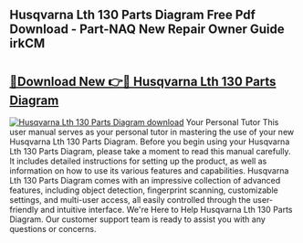 ## Husqvarna Lth 130 Parts Diagram Free Pdf Download - Part-NAQ New Repair Owner Guide irkCM

# <h2><a href="http://dfsqoep.blite.top/?on=Husqvarna+Lth+130+Parts+Diagram">🔗Download New 👉🔴 Husqvarna Lth 130 Parts Diagram</a></h2>

[![Husqvarna Lth 130 Parts Diagram download](https://i.imgur.com/lujVjoI.png)](http://dfsqoep.blite.top/?on=Husqvarna+Lth+130+Parts+Diagram)
Your Personal Tutor This user manual serves as your personal tutor in mastering the use of your new Husqvarna Lth 130 Parts Diagram. Before you begin using your Husqvarna Lth 130 Parts Diagram, please take a moment to read this manual carefully. It includes detailed instructions for setting up the product, as well as information on how to use its various features and capabilities. Husqvarna Lth 130 Parts Diagram comes with an impressive collection of advanced features, including object detection, fingerprint scanning, customizable settings, and multi-user access, all easily controlled through the user-friendly and intuitive interface. We're Here to Help Husqvarna Lth 130 Parts Diagram. Our customer support team is ready to assist you with any questions or concerns.
